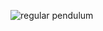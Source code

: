 ![regular pendulum](https://github.com/Zhicheng-Zhang/computationalphysics_N20133011101211/blob/master/chapter3.2/3D_pend_regular.gif)
